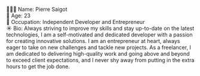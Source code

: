 🧑🏻‍💻 Name: Pierre Saigot <br>
🎉 Age: 23 <br>
🚀 Occupation: Independent Developer and Entrepreneur <br>
☀️ Bio: Always striving to improve my skills and stay up-to-date on the latest technologies, I am a self-motivated and dedicated developer with a passion for creating innovative solutions. I am an entrepreneur at heart, always eager to take on new challenges and tackle new projects. As a freelancer, I am dedicated to delivering high-quality work and going above and beyond to exceed client expectations, and I never shy away from putting in the extra hours to get the job done. <br>

<!---
Pierre-Saigot/Pierre-Saigot is a ✨ special ✨ repository because its `README.md` (this file) appears on your GitHub profile.
You can click the Preview link to take a look at your changes.
--->
